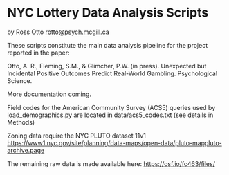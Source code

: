 
NYC Lottery Data Analysis Scripts
=========
by Ross Otto
rotto@psych.mcgill.ca

These scripts constitute the main data analysis pipeline for the project reported in the paper:

Otto, A. R., Fleming, S.M., & Glimcher, P.W. (in press). Unexpected but Incidental Positive Outcomes Predict Real-World Gambling. Psychological Science.

More documentation coming. 

Field codes for the American Community Survey (ACS5) queries used by load_demographics.py are located in data/acs5_codes.txt (see details in Methods)

Zoning data require the NYC PLUTO dataset 11v1
https://www1.nyc.gov/site/planning/data-maps/open-data/pluto-mappluto-archive.page

The remaining raw data is made available here:
https://osf.io/fc463/files/



